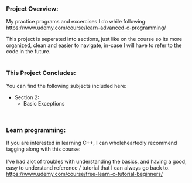 ### Project Overview:

My practice programs and excercises I do while following:
<br>
https://www.udemy.com/course/learn-advanced-c-programming/

This project is seperated into sections, just like on the course so its more organized, clean and easier to navigate, in-case I will have to refer to the code in the future.
<br>
<br>
### This Project Concludes:
You can find the following subjects included here:
  - Section 2:
    - Basic Exceptions
<br>

### Learn programming:
If you are interested in learning C++, I can wholeheartedly recommend tagging along with this course:
<br>
<br>
I've had alot of troubles with understanding the basics, and having a good, easy to understand reference / tutorial that I can always go back to.
<br>
https://www.udemy.com/course/free-learn-c-tutorial-beginners/
